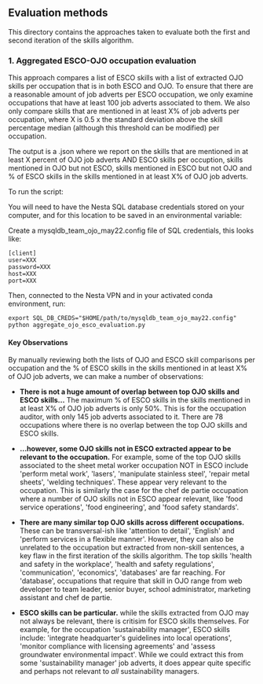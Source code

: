 ## Evaluation methods

This directory contains the approaches taken to evaluate both the first and second iteration of the skills algorithm.

### 1. Aggregated ESCO-OJO occupation evaluation

This approach compares a list of ESCO skills with a list of extracted OJO skills per occupation that is in both ESCO and OJO. To ensure that there are a reasonable amount of job adverts per ESCO occupation, we only examine occupations that have at least 100 job adverts associated to them. We also only compare skills that are mentioned in at least X% of job adverts per occupation, where X is 0.5 x the standard deviation above the skill percentage median (although this threshold can be modified) per occupation.

The output is a .json where we report on the skills that are mentioned in at least X percent of OJO job adverts AND ESCO skills per occuption, skills mentioned in OJO but not ESCO, skills mentioned in ESCO but not OJO and % of ESCO skills in the skills mentioned in at least X% of OJO job adverts.

To run the script:

You will need to have the Nesta SQL database credentials stored on your computer, and for this location to be saved in an environmental variable:

Create a mysqldb_team_ojo_may22.config file of SQL credentials, this looks like:

```
[client]
user=XXX
password=XXX
host=XXX
port=XXX
```

Then, connected to the Nesta VPN and in your activated conda environment, run:

```
export SQL_DB_CREDS="$HOME/path/to/mysqldb_team_ojo_may22.config"
python aggregate_ojo_esco_evaluation.py
```

#### Key Observations

By manually reviewing both the lists of OJO and ESCO skill comparisons per occupation and the % of ESCO skills in the skills mentioned in at least X% of OJO job adverts, we can make a number of observations:

- **There is not a huge amount of overlap between top OJO skills and ESCO skills...** The maximum % of ESCO skills in the skills mentioned in at least X% of OJO job adverts is only 50%. This is for the occupation auditor, with only 145 job adverts associated to it. There are 78 occupations where there is no overlap between the top OJO skills and ESCO skills.

- **...however, some OJO skills not in ESCO extracted appear to be relevant to the occupation.** For example, some of the top OJO skills associated to the sheet metal worker occupation NOT in ESCO include 'perform metal work', 'lasers', 'manipulate stainless steel', 'repair metal sheets', 'welding techniques'. These appear very relevant to the occupation. This is similarly the case for the chef de partie occupation where a number of OJO skills not in ESCO appear relevant, like 'food service operations', 'food engineering', and 'food safety standards'.

- **There are many similar top OJO skills across different occupations.** These can be transversal-ish like 'attention to detail', 'English' and 'perform services in a flexible manner'. However, they can also be unrelated to the occupation but extracted from non-skill sentences, a key flaw in the first iteration of the skills algorithm. The top skills 'health and safety in the workplace', 'health and safety regulations', 'communication', 'economics', 'databases' are far reaching. For 'database', occupations that require that skill in OJO range from web developer to team leader, senior buyer, school administrator, marketing assistant and chef de partie.

- **ESCO skills can be particular.** while the skills extracted from OJO may not always be relevant, there is critisim for ESCO skills themselves. For example, for the occupation 'sustainability manager', ESCO skills include: 'integrate headquarter's guidelines into local operations', 'monitor compliance with licensing agreements' and 'assess groundwater environmental impact'. While we could extract this from some 'sustainability manager' job adverts, it does appear quite specific and perhaps not relevant to _all_ sustainability managers.

